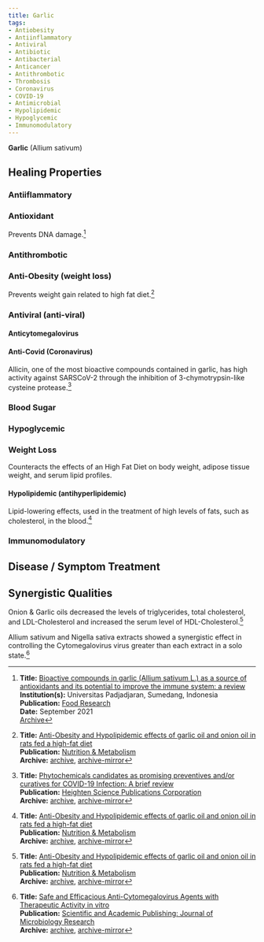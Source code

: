 ```yaml
---
title: Garlic
tags:
- Antiobesity
- Antiinflammatory
- Antiviral
- Antibiotic
- Antibacterial
- Anticancer
- Antithrombotic
- Thrombosis
- Coronavirus
- COVID-19
- Antimicrobial
- Hypolipidemic
- Hypoglycemic
- Immunomodulatory
---
```

**Garlic** (Allium sativum)

## Healing Properties

### Antiiflammatory

### Antioxidant

Prevents DNA damage.[^4]

### Antithrombotic

### Anti-Obesity (weight loss)

Prevents weight gain related to high fat diet.[^2]

### Antiviral (anti-viral)

#### Anticytomegalovirus

#### Anti-Covid (Coronavirus)

Allicin, one of the most bioactive compounds contained in garlic, has high activity against SARSCoV-2 through the inhibition of 3-chymotrypsin-like cysteine protease.[^3]

### Blood Sugar

### Hypoglycemic

### Weight Loss

Counteracts the effects of an High Fat Diet on body weight, adipose tissue weight, and serum lipid profiles.

#### Hypolipidemic (antihyperlipidemic)

Lipid-lowering effects, used in the treatment of high levels of fats, such as cholesterol, in the blood.[^2]

### Immunomodulatory

## Disease / Symptom Treatment

## Synergistic Qualities

Onion & Garlic oils decreased the levels of triglycerides, total cholesterol, and LDL-Cholesterol and increased the serum level of HDL-Cholesterol.[^2]

Allium sativum and Nigella sativa extracts showed a synergistic effect in controlling the Cytomegalovirus virus greater than each extract in a solo state.[^1]

[^1]: **Title:** [Safe and Efficacious Anti-Cytomegalovirus Agents with Therapeutic Activity in vitro](http://article.sapub.org/10.5923.j.microbiology.20180802.02.html#Sec4)<br>
**Publication:** [Scientific and Academic Publishing: Journal of Microbiology Research](http://www.sapub.org/journal/index.aspx)<br>
**Archive:** [archive](https://ipfs.io/ipfs/QmWsALyhE1NXdrUgap7Eqa9LNXA8y8pgxMobM85jFZMQh6), [archive-mirror](https://cloudflare-ipfs.com/ipfs/QmWsALyhE1NXdrUgap7Eqa9LNXA8y8pgxMobM85jFZMQh6)

[^2]: **Title:** [Anti-Obesity and Hypolipidemic effects of garlic oil and onion oil in rats fed a high-fat diet](https://doi.org/10.1186/s12986-018-0275-x)<br>
**Publication:** [Nutrition & Metabolism](https://nutritionandmetabolism.biomedcentral.com/)<br>
**Archive:** [archive](https://ipfs.io/ipfs/QmYtVo9UDcPj8XgLAaihsdZG7AQH1Cdsp5Wh3PcyCiQmcE), [archive-mirror](https://cloudflare-ipfs.com/ipfs/QmYtVo9UDcPj8XgLAaihsdZG7AQH1Cdsp5Wh3PcyCiQmcE)

[^3]: **Title:** [Phytochemicals candidates as promising preventives and/or curatives for COVID-19 Infection: A brief review](https://doi.org/10.29328/journal.ibm.1001019)<br>
**Publication:** [Heighten Science Publications Corporation](https://www.heighpubs.org/hjbm/)<br>
**Archive:** [archive](https://ipfs.io/ipfs/QmeGpFRpSRkQwzFHjtUfMXBJaWybjMJCjpD9qXGxJMKasV), [archive-mirror](https://cloudflare-ipfs.com/ipfs/QmeGpFRpSRkQwzFHjtUfMXBJaWybjMJCjpD9qXGxJMKasV)

[^4]: **Title:** [Bioactive compounds in garlic (Allium sativum L.) as a source of antioxidants and its potential to improve the immune system: a review](https://www.myfoodresearch.com/uploads/8/4/8/5/84855864/fr-2021-042.pdf)<br>
**Institution(s):** Universitas Padjadjaran, Sumedang, Indonesia<br>
**Publication:** [Food Research](http://www.myfoodresearch.com/)<br>
**Date:** September 2021<br>
[Archive](https://ipfs.io/ipfs/QmVmZkAA31KqhdEy1KJCSXZrvDVCStwqH8cTKyDwr35Aq1?filename=fr-2021-042.pdf)

[^5]: **Title:** [ ]( )<br>
**Institution(s):** <br>
**Publication:** [ ]( )<br>
**Date:** <br>
[Archive](https://ipfs.io/ipfs/)